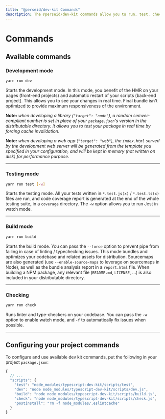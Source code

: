 ```yaml
---
title: "@perseid/dev-kit Commands"
description: The @perseid/dev-kit commands allow you tu run, test, check and build your projects in no time.
---
```


# Commands

## Available commands

### Development mode

```bash
yarn run dev
```

Starts the development mode. In this mode, you benefit of the HMR on your pages (front-end projects)
and automatic restart of your scripts (back-end project). This allows you to see your changes in
real time. Final bundle isn't optimized to provide maximum responsiveness of the environment.

**Note:** _when developing a library (`"target": "node"`), a random semver-compliant number is set
in place of your `package.json`'s version in the distributable directory. It allows you to test your
package in real time by forcing cache invalidation._

**Note:** _when developing a web app (`"target": "web"`), the `index.html` served by the development
web server will be generated from the template you specified in your configuration, and will be kept
in memory (not written on disk) for performance purpose._

---

### Testing mode

```bash
yarn run test [-w]
```

Starts the testing mode. All your tests written in `*.test.js(x)` / `*.test.ts(x)` files are run,
and code coverage report is generated at the end of the whole testing suite, in a `coverage`
directory. The `-w` option allows you to run Jest in watch mode.

---

### Build mode

```bash
yarn run build
```

Starts the build mode. You can pass the `--force` option to prevent pipe from failing in case of
linting / typechecking issues. This mode bundles and optimizes your codebase and related assets for
distribution. Sourcemaps are also generated (use `--enable-source-maps` to leverage on sourcemaps in
Node), as well as the bundle analysis report in a `report.html` file. When building a NPM package,
any relevant file (`README.md`, `LICENSE`, ...) is also included in your distributable directory.

---

### Checking

```bash
yarn run check
```

Runs linter and type-checkers on your codebase. You can pass the `-w` option to enable watch mode,
and `-f` to automatically fix issues when possible.

---

## Configuring your project commands

To configure and use available dev kit commands, put the following in your project `package.json`:

```javascript
{
  // ...
  "scripts": {
    "test": "node_modules/typescript-dev-kit/scripts/test",
    "dev": "node node_modules/typescript-dev-kit/scripts/dev.js",
    "build": "node node_modules/typescript-dev-kit/scripts/build.js",
    "check": "node node_modules/typescript-dev-kit/scripts/check.js",
    "postinstall": "rm -f node_modules/.eslintcache"
  }
}
```